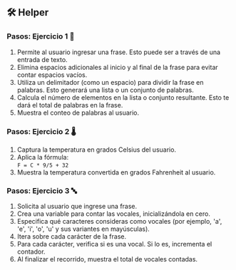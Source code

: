 ## 🛠️ Helper
### Pasos: Ejercicio 1 📜
1. Permite al usuario ingresar una frase. Esto puede ser a través de una entrada de texto.
2. Elimina espacios adicionales al inicio y al final de la frase para evitar contar espacios vacíos.
3. Utiliza un delimitador (como un espacio) para dividir la frase en palabras. Esto generará una lista o un conjunto de palabras.
4. Calcula el número de elementos en la lista o conjunto resultante. Esto te dará el total de palabras en la frase.
5. Muestra el conteo de palabras al usuario.

### Pasos: Ejercicio 2 🌡️
1. Captura la temperatura en grados Celsius del usuario.
2. Aplica la fórmula:  
 ```F = C * 9/5 + 32```
4. Muestra la temperatura convertida en grados Fahrenheit al usuario.

### Pasos: Ejercicio 3 🔤
1. Solicita al usuario que ingrese una frase.
2. Crea una variable para contar las vocales, inicializándola en cero.
3. Especifica qué caracteres consideras como vocales (por ejemplo, 'a', 'e', 'i', 'o', 'u' y sus variantes en mayúsculas).
4. Itera sobre cada carácter de la frase.
5. Para cada carácter, verifica si es una vocal. Si lo es, incrementa el contador.
6. Al finalizar el recorrido, muestra el total de vocales contadas.
